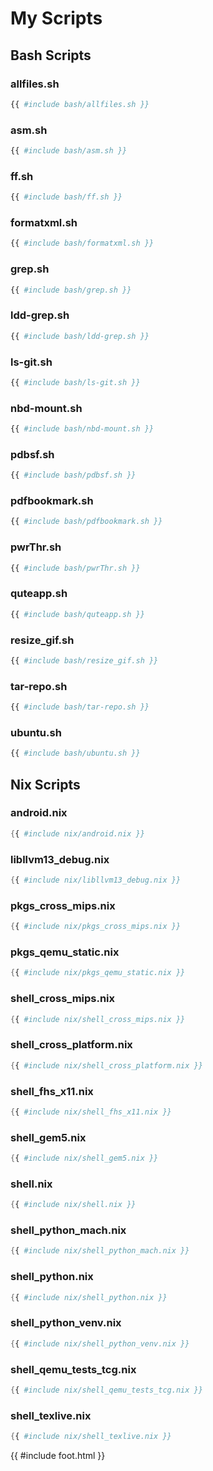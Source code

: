 # My Scripts

## Bash Scripts

### allfiles.sh

```bash
{{ #include bash/allfiles.sh }}
```

### asm.sh

```bash
{{ #include bash/asm.sh }}
```

### ff.sh

```bash
{{ #include bash/ff.sh }}
```

### formatxml.sh

```bash
{{ #include bash/formatxml.sh }}
```

### grep.sh

```bash
{{ #include bash/grep.sh }}
```

### ldd-grep.sh

```bash
{{ #include bash/ldd-grep.sh }}
```

### ls-git.sh

```bash
{{ #include bash/ls-git.sh }}
```

### nbd-mount.sh

```bash
{{ #include bash/nbd-mount.sh }}
```

### pdbsf.sh

```bash
{{ #include bash/pdbsf.sh }}
```

### pdfbookmark.sh

```bash
{{ #include bash/pdfbookmark.sh }}
```

### pwrThr.sh

```bash
{{ #include bash/pwrThr.sh }}
```

### quteapp.sh

```bash
{{ #include bash/quteapp.sh }}
```

### resize_gif.sh

```bash
{{ #include bash/resize_gif.sh }}
```

### tar-repo.sh

```bash
{{ #include bash/tar-repo.sh }}
```

### ubuntu.sh

```bash
{{ #include bash/ubuntu.sh }}
```

## Nix Scripts

### android.nix

```nix
{{ #include nix/android.nix }}
```

### libllvm13_debug.nix

```nix
{{ #include nix/libllvm13_debug.nix }}
```

### pkgs_cross_mips.nix

```nix
{{ #include nix/pkgs_cross_mips.nix }}
```

### pkgs_qemu_static.nix

```nix
{{ #include nix/pkgs_qemu_static.nix }}
```

### shell_cross_mips.nix

```nix
{{ #include nix/shell_cross_mips.nix }}
```

### shell_cross_platform.nix

```nix
{{ #include nix/shell_cross_platform.nix }}
```

### shell_fhs_x11.nix

```nix
{{ #include nix/shell_fhs_x11.nix }}
```

### shell_gem5.nix

```nix
{{ #include nix/shell_gem5.nix }}
```

### shell.nix

```nix
{{ #include nix/shell.nix }}
```

### shell_python_mach.nix

```nix
{{ #include nix/shell_python_mach.nix }}
```

### shell_python.nix

```nix
{{ #include nix/shell_python.nix }}
```

### shell_python_venv.nix

```nix
{{ #include nix/shell_python_venv.nix }}
```

### shell_qemu_tests_tcg.nix

```nix
{{ #include nix/shell_qemu_tests_tcg.nix }}
```

### shell_texlive.nix

```nix
{{ #include nix/shell_texlive.nix }}
```
{{ #include foot.html }}
